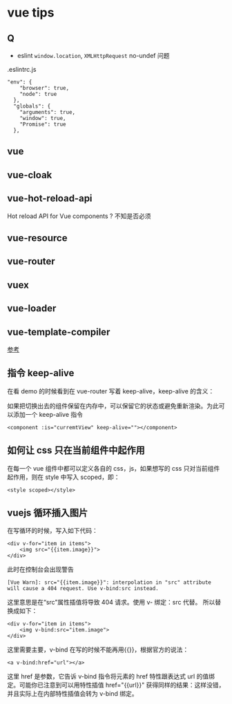 vue tips
===

 Q
---

- eslint `window.location`, `XMLHttpRequest` no-undef 问题

.eslintrc.js
```
"env": {
    "browser": true,
    "node": true
  },
  "globals": {
    "arguments": true,
    "window": true,
    "Promise": true
  },
```

vue
---

## vue-cloak

## vue-hot-reload-api

Hot reload API for Vue components ? 不知是否必须

## vue-resource

## vue-router

## vuex

## vue-loader

## vue-template-compiler


[参考](https://gold.xitu.io/entry/5775d1b76be3ff006af364a7)

指令 keep-alive
---

在看 demo 的时候看到在 vue-router 写着 keep-alive，keep-alive 的含义：

如果把切换出去的组件保留在内存中，可以保留它的状态或避免重新渲染。为此可以添加一个 keep-alive 指令

```
<component :is="curremtView" keep-alive=""></component>
```

如何让 css 只在当前组件中起作用
---

在每一个 vue 组件中都可以定义各自的 css，js，如果想写的 css 只对当前组件起作用，则在 style 中写入 scoped，即：
```
<style scoped></style>
```

vuejs 循环插入图片
---

在写循环的时候，写入如下代码：
```
<div v-for="item in items">
    <img src="{{item.image}}">
</div>
```

此时在控制台会出现警告
```
[Vue Warn]: src="{{item.image}}": interpolation in "src" attribute will cause a 404 request. Use v-bind:src instead.
```
这里意思是在“src”属性插值将导致 404 请求。使用 v- 绑定：src 代替。
所以替换成如下：
```
<div v-for="item in items">
    <img v-bind:src="item.image">
</div>
```

这里需要主要，v-bind 在写的时候不能再用{{}}，根据官方的说法：
```
<a v-bind:href="url"></a>
```

这里 href 是参数，它告诉 v-bind 指令将元素的 href 特性跟表达式 url 的值绑定。可能你已注意到可以用特性插值 href="{{url}}" 获得同样的结果：这样没错，并且实际上在内部特性插值会转为 v-bind 绑定。


